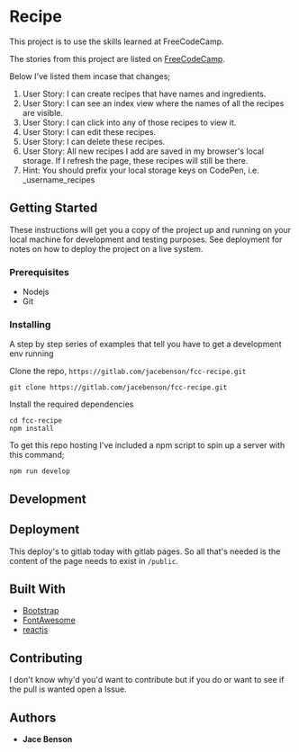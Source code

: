 # Recipe

This project is to use the skills learned at FreeCodeCamp.

The stories from this project are listed on [FreeCodeCamp](https://www.freecodecamp.org/challenges/build-a-recipe-box).

Below I've listed them incase that changes;

1. User Story: I can create recipes that have names and ingredients.
1. User Story: I can see an index view where the names of all the recipes are visible.
1. User Story: I can click into any of those recipes to view it.
1. User Story: I can edit these recipes.
1. User Story: I can delete these recipes.
1. User Story: All new recipes I add are saved in my browser's local storage. If I refresh the page, these recipes will still be there.
1. Hint:  You should prefix your local storage keys on CodePen, i.e. _username_recipes
   
## Getting Started

These instructions will get you a copy of the project up and running on your local machine for development and testing purposes. See deployment for notes on how to deploy the project on a live system.

### Prerequisites

- Nodejs
- Git

### Installing

A step by step series of examples that tell you have to get a development env running

Clone the repo, `https://gitlab.com/jacebenson/fcc-recipe.git`
```
git clone https://gitlab.com/jacebenson/fcc-recipe.git
```

Install the required dependencies
```
cd fcc-recipe
npm install
```

To get this repo hosting I've included a npm script to spin up a server with this command;
```
npm run develop
```

## Development

## Deployment

This deploy's to gitlab today with gitlab pages.
So all that's needed is the content of the page needs to exist in `/public`.

## Built With

- [Bootstrap](http://getbootstrap.com/)
- [FontAwesome](http://fortawesome.github.io/Font-Awesome/)
- [reactjs](http://reactjs.com/)

## Contributing

I don't know why'd you'd want to contribute but if you do or want to see if the pull is wanted open a Issue.


## Authors

* **Jace Benson** 